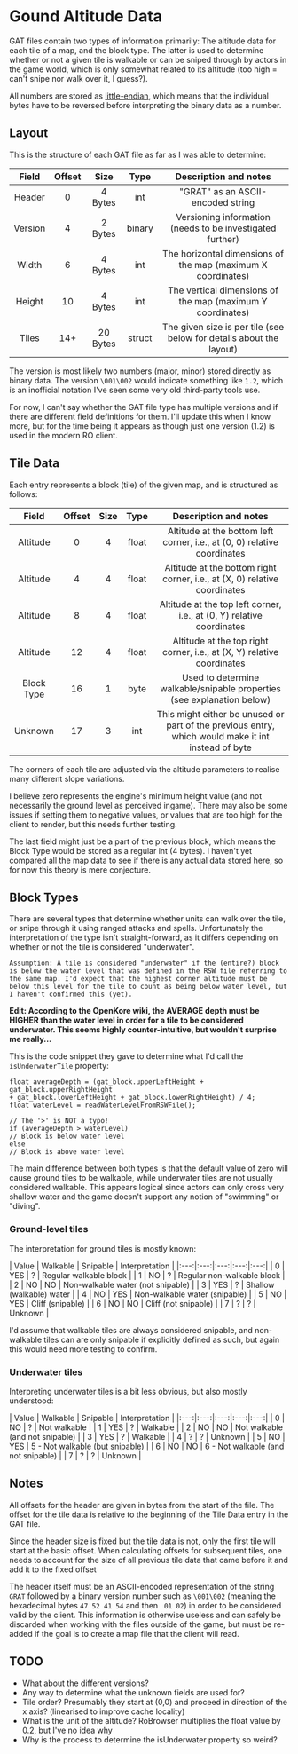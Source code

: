 # Gound Altitude Data

GAT files contain two types of information primarily: The altitude data for each tile of a map, and the block type. The latter is used to determine whether or not a given tile is walkable or can be sniped through by actors in the game world, which is only somewhat related to its altitude  (too high = can't snipe nor walk over it, I guess?).

All numbers are stored as [little-endian](https://en.wikipedia.org/wiki/Endianness), which means that the individual bytes have to be reversed before interpreting the binary data as a number.

## Layout

This is the structure of each GAT file as far as I was able to determine:

| Field | Offset | Size | Type | Description and notes |
|:---:|:---:|:---:|:---:|:---:|
| Header | 0 | 4 Bytes | int | "GRAT" as an ASCII-encoded string |
| Version | 4 | 2 Bytes | binary | Versioning information (needs to be investigated further) |
| Width | 6 | 4 Bytes | int | The horizontal dimensions of the map (maximum X coordinates) |
| Height | 10 | 4 Bytes | int | The vertical dimensions of the map (maximum Y coordinates) |
| Tiles | 14+ | 20 Bytes | struct | The given size is per tile (see below for details about the layout) |

The version is most likely two numbers (major, minor) stored directly as binary data. The version ``\001\002`` would indicate something like ``1.2``, which is an inofficial notation I've seen some very old third-party tools use.

For now, I can't say whether the GAT file type has multiple versions and if there are different field definitions for them. I'll update this when I know more, but for the time being it appears as though just one version (1.2) is used in the modern RO client.

## Tile Data

Each entry represents a block (tile) of the given map, and is structured as follows:

| Field | Offset | Size | Type | Description and notes |
|:---:|:---:|:---:|:---:|:---:|
| Altitude | 0 | 4 | float | Altitude at the bottom left corner, i.e., at (0, 0) relative coordinates |
| Altitude | 4 | 4 | float | Altitude at the bottom right corner, i.e., at (X, 0) relative coordinates |
| Altitude | 8 | 4 | float | Altitude at the top left corner, i.e., at (0, Y) relative coordinates |
| Altitude | 12 | 4 | float | Altitude at the top right corner, i.e., at (X, Y) relative coordinates |
| Block Type | 16 | 1 | byte | Used to determine walkable/snipable properties (see explanation below) |
| Unknown | 17 | 3 | int | This might either be unused or part of the previous entry, which would make it int instead of byte

The corners of each tile are adjusted via the altitude parameters to realise many different slope variations.

I believe zero represents the engine's minimum height value (and not necessarily the ground level as perceived ingame). There may also be some issues if setting them to negative values, or values that are too high for the client to render, but this needs further testing.

The last field might just be a part of the previous block, which means the Block Type would be stored as a regular int (4 bytes). I haven't yet compared all the map data to see if there is any actual data stored here, so for now this theory is mere conjecture.

## Block Types

There are several types that determine whether units can walk over the tile, or snipe through it using ranged attacks and spells. Unfortunately the interpretation of the type isn't straight-forward, as it differs depending on whether or not the tile is considered "underwater".

	Assumption: A tile is considered "underwater" if the (entire?) block is below the water level that was defined in the RSW file referring to the same map. I'd expect that the highest corner altitude must be below this level for the tile to count as being below water level, but I haven't confirmed this (yet).

**Edit: According to the OpenKore wiki, the AVERAGE depth must be HIGHER than the water level in order for a tile to be considered underwater. This seems highly counter-intuitive, but wouldn't surprise me really...**

This is the code snippet they gave to determine what I'd call the ``isUnderwaterTile`` property:

	float averageDepth = (gat_block.upperLeftHeight + gat_block.upperRightHeight
	+ gat_block.lowerLeftHeight + gat_block.lowerRightHeight) / 4;
	float waterLevel = readWaterLevelFromRSWFile();

	// The '>' is NOT a typo!
	if (averageDepth > waterLevel)
	// Block is below water level
	else
	// Block is above water level

The main difference between both types is that the default value of zero will cause ground tiles to be walkable, while underwater tiles are not usually considered walkable. This appears logical since actors can only cross very shallow water and the game doesn't support any notion of "swimming" or "diving".

### Ground-level tiles

The interpretation for ground tiles is mostly known:

| Value | Walkable | Snipable | Interpretation |
|:---:|:---:|:---:|:---:|:---:|
| 0 | YES | ? | Regular walkable block |
| 1 | NO | ? | Regular non-walkable block |
| 2 | NO | NO | Non-walkable water (not snipable) |
| 3 | YES | ? | Shallow (walkable) water |
| 4 | NO | YES | Non-walkable water (snipable) |
| 5 | NO | YES | Cliff (snipable) |
| 6 | NO | NO | Cliff (not snipable) |
| 7 | ? | ? | Unknown  |

I'd assume that walkable tiles are always considered snipable, and non-walkable tiles can are only snipable if explicitly defined as such, but again this would need more testing to confirm.

### Underwater tiles

Interpreting underwater tiles is a bit less obvious, but also mostly understood:

| Value | Walkable | Snipable | Interpretation |
|:---:|:---:|:---:|:---:|:---:|
| 0 | NO | ? | Not walkable |
| 1 | YES | ? | Walkable |
| 2 | NO | NO | Not walkable (and not snipable) |
| 3 | YES | ? | Walkable |
| 4 | ? | ? | Unknown |
| 5 | NO | YES | 5 - Not walkable (but snipable) |
| 6 | NO | NO | 6 - Not walkable (and not snipable) |
| 7 | ? | ? | Unknown |

## Notes

All offsets for the header are given in bytes from the start of the file. The offset for the tile data is relative to the beginning of the Tile Data entry in the GAT file.

Since the header size is fixed but the tile data is not, only the first tile will start at the basic offset. When calculating offsets for subsequent tiles, one needs to account for the size of all previous tile data that came before it and add it to the fixed offset

The header itself must be an ASCII-encoded representation of the string ``GRAT`` followed by a binary version number such as ``\001\002`` (meaning the hexadecimal bytes ``47 52 41 54`` and then `` 01 02``) in order to be considered valid by the client. This information is otherwise useless and can safely be discarded when working with the files outside of the game, but must be re-added if the goal is to create a map file that the client will read.

## TODO

* What about the different versions?
* Any way to determine what the unknown fields are used for?
* Tile order? Presumably they start at (0,0) and proceed in direction of the x axis? (linearised to improve cache locality)
* What is the unit of the altitude? RoBrowser multiplies the float value by 0.2, but I've no idea why
* Why is the process to determine the isUnderwater property so weird?
